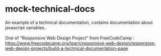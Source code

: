 # mock-technical-docs
An example of a technical documentation, contains documentation about javascript variables.
<br><br>
One of "Responsive Web Design Project" from FreeCodeCamp :
https://www.freecodecamp.org/learn/responsive-web-design/responsive-web-design-projects/build-a-technical-documentation-page
